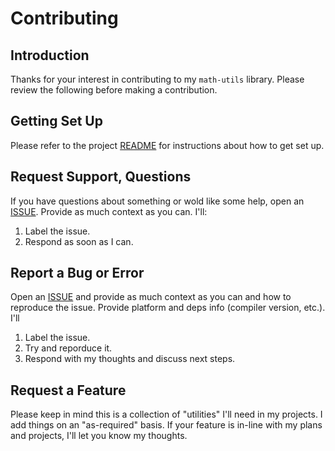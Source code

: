 # Contributing

## Introduction

Thanks for your interest in contributing to my `math-utils` library. Please review the following before making a contribution.

## Getting Set Up

Please refer to the project [README](https://github.com/michaelwro/math-utils/blob/main/README.md) for instructions about how to get set up.

## Request Support, Questions

If you have questions about something or wold like some help, open an [ISSUE](https://github.com/michaelwro/math-utils/issues). Provide as much context as you can. I'll:

1. Label the issue.
2. Respond as soon as I can.

## Report a Bug or Error

Open an [ISSUE](https://github.com/michaelwro/math-utils/issues) and provide as much context as you can and how to reproduce the issue. Provide platform and deps info (compiler version, etc.). I'll

1. Label the issue.
2. Try and reporduce it.
3. Respond with my thoughts and discuss next steps.

## Request a Feature

Please keep in mind this is a collection of "utilities" I'll need in my projects. I add things on an "as-required" basis. If your feature is in-line with my plans and projects, I'll let you know my thoughts.
